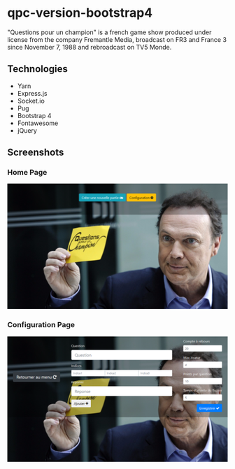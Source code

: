# qpc-version-bootstrap4
"Questions pour un champion" is a french game show produced under license from the company Fremantle Media, broadcast on FR3 and France 3 since November 7, 1988 and rebroadcast on TV5 Monde.

## Technologies
- Yarn
- Express.js
- Socket.io
- Pug
- Bootstrap 4
- Fontawesome
- jQuery

## Screenshots
### Home Page
![Screenshot](https://raw.githubusercontent.com/sayfessyd/qpc-version-bootstrap4/master/Screenshot.png)
### Configuration Page
![Screenshot2](https://raw.githubusercontent.com/sayfessyd/qpc-version-bootstrap4/master/Screenshot2.png)


